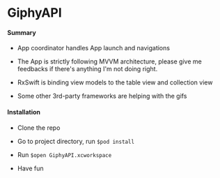 # GiphyAPI

#### Summary

- App coordinator handles App launch and navigations

- The App is strictly following MVVM architecture, please give me feedbacks if there's anything I'm not doing right.

- RxSwift is binding view models to the table view and collection view

- Some other 3rd-party frameworks are helping with the gifs


#### Installation

- Clone the repo

- Go to project directory, run `$pod install`

- Run `$open GiphyAPI.xcworkspace`

- Have fun
